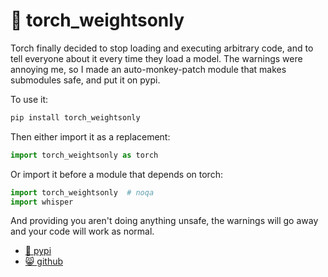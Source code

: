 # 🔦 torch_weightsonly

Torch finally decided to stop loading and executing arbitrary code, and to
tell everyone about it every time they load a model. The warnings were
annoying me, so I made an auto-monkey-patch module that makes submodules
safe, and put it on pypi.

To use it:

```bash
pip install torch_weightsonly
```

Then either import it as a replacement:

```python
import torch_weightsonly as torch
```

Or import it before a module that depends on torch:

```python
import torch_weightsonly  # noqa
import whisper
```

And providing you aren't doing anything unsafe, the warnings will go away and
your code will work as normal.

* [🐍 pypi](https://pypi.org/project/torch-weightsonly/)
* [😸 github](https://github.com/bitpane/torch_weightsonly)

